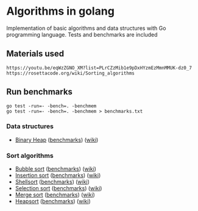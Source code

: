Algorithms in golang
====================

Implementation of basic algorithms and data structures with Go programming language. Tests and benchmarks are included

## Materials used

    https://youtu.be/eqWzZGNO_XM?list=PLrCZzMib1e9pDxHYzmEzMmnMMUK-dz0_7
    https://rosettacode.org/wiki/Sorting_algorithms

## Run benchmarks
    go test -run=- -bench=. -benchmem
    go test -run=- -bench=. -benchmem > benchmarks.txt

### Data structures

* [Binary Heap](/structures/binaryheap) ([benchmarks](/structures/binaryheap/benchmarks.txt)) ([wiki](https://en.wikipedia.org/wiki/Binary_heap))

### Sort algorithms

* [Bubble sort](/sort/bubblesort) ([benchmarks](/sort/bubblesort/benchmarks.txt)) ([wiki](https://en.wikipedia.org/wiki/Bubble_sort))
* [Insertion sort](/sort/insertionsort) ([benchmarks](/sort/insertionsort/benchmarks.txt)) ([wiki](https://en.wikipedia.org/wiki/Insertion_sort))
* [Shellsort](/sort/shellsort) ([benchmarks](/sort/shellsort/benchmarks.txt)) ([wiki](https://en.wikipedia.org/wiki/Shellsort))
* [Selection sort](/sort/selectionsort) ([benchmarks](/sort/selectionsort/benchmarks.txt)) ([wiki](https://en.wikipedia.org/wiki/Selection_sort))
* [Merge sort](/sort/mergesort) ([benchmarks](/sort/mergesort/benchmarks.txt)) ([wiki](https://en.wikipedia.org/wiki/Merge_sort))
* [Heapsort](/sort/heapsort) ([benchmarks](/sort/heapsort/benchmarks.txt)) ([wiki](https://en.wikipedia.org/wiki/Heapsort))
